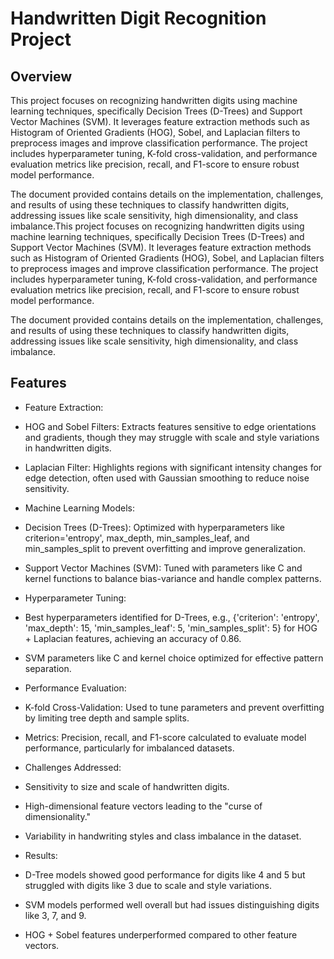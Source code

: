 # Handwritten Digit Recognition Project

## Overview

This project focuses on recognizing handwritten digits using machine learning techniques, specifically Decision Trees (D-Trees) and Support Vector Machines (SVM). It leverages feature extraction methods such as Histogram of Oriented Gradients (HOG), Sobel, and Laplacian filters to preprocess images and improve classification performance. The project includes hyperparameter tuning, K-fold cross-validation, and performance evaluation metrics like precision, recall, and F1-score to ensure robust model performance.

The document provided contains details on the implementation, challenges, and results of using these techniques to classify handwritten digits, addressing issues like scale sensitivity, high dimensionality, and class imbalance.This project focuses on recognizing handwritten digits using machine learning techniques, specifically Decision Trees (D-Trees) and Support Vector Machines (SVM). It leverages feature extraction methods such as Histogram of Oriented Gradients (HOG), Sobel, and Laplacian filters to preprocess images and improve classification performance. The project includes hyperparameter tuning, K-fold cross-validation, and performance evaluation metrics like precision, recall, and F1-score to ensure robust model performance.

The document provided contains details on the implementation, challenges, and results of using these techniques to classify handwritten digits, addressing issues like scale sensitivity, high dimensionality, and class imbalance.

## Features


- Feature Extraction:





- HOG and Sobel Filters: Extracts features sensitive to edge orientations and gradients, though they may struggle with scale and style variations in handwritten digits.



- Laplacian Filter: Highlights regions with significant intensity changes for edge detection, often used with Gaussian smoothing to reduce noise sensitivity.



- Machine Learning Models:





- Decision Trees (D-Trees): Optimized with hyperparameters like criterion='entropy', max_depth, min_samples_leaf, and min_samples_split to prevent overfitting and improve generalization.



- Support Vector Machines (SVM): Tuned with parameters like C and kernel functions to balance bias-variance and handle complex patterns.



- Hyperparameter Tuning:





- Best hyperparameters identified for D-Trees, e.g., {'criterion': 'entropy', 'max_depth': 15, 'min_samples_leaf': 5, 'min_samples_split': 5} for HOG + Laplacian features, achieving an accuracy of 0.86.



- SVM parameters like C and kernel choice optimized for effective pattern separation.



- Performance Evaluation:





- K-fold Cross-Validation: Used to tune parameters and prevent overfitting by limiting tree depth and sample splits.



- Metrics: Precision, recall, and F1-score calculated to evaluate model performance, particularly for imbalanced datasets.



- Challenges Addressed:





- Sensitivity to size and scale of handwritten digits.



- High-dimensional feature vectors leading to the "curse of dimensionality."



- Variability in handwriting styles and class imbalance in the dataset.



- Results:





- D-Tree models showed good performance for digits like 4 and 5 but struggled with digits like 3 due to scale and style variations.



- SVM models performed well overall but had issues distinguishing digits like 3, 7, and 9.



- HOG + Sobel features underperformed compared to other feature vectors.
